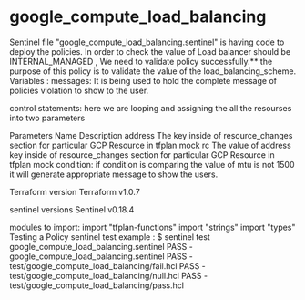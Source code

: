 # google_compute_load_balancing

Sentinel file "google_compute_load_balancing.sentinel" is having code to deploy the policies. In order to check the value of Load balancer should be INTERNAL_MANAGED , We need to validate policy successfully.**
the purpose of this policy is to validate the value of the load_balancing_scheme.
Variables :
messages: It is being used to hold the complete message of policies violation to show to the user.

control statements: here we are looping and assigning the all the resourses into two parameters

Parameters
Name	Description
address	The key inside of resource_changes section for particular GCP Resource in tfplan mock
rc	The value of address key inside of resource_changes section for particular GCP Resource in tfplan mock
condition: if condition is comparing the value of mtu is not 1500 it will generate appropriate message to show the users.

Terraform version Terraform v1.0.7

sentinel versions Sentinel v0.18.4

modules to import:
import "tfplan-functions"
import "strings"
import "types"
Testing a Policy
 sentinel test <sentinel file>
example : $ sentinel test google_compute_load_balancing.sentinel PASS - google_compute_load_balancing.sentinel PASS - test/google_compute_load_balancing/fail.hcl PASS - test/google_compute_load_balancing/null.hcl PASS - test/google_compute_load_balancing/pass.hcl
